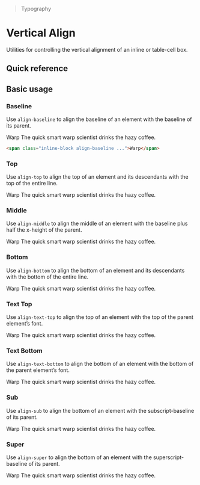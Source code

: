 > Typography

# Vertical Align

Utilities for controlling the vertical alignment of an inline or table-cell box.

## Quick reference

<qr-table />

## Basic usage

### Baseline
Use `align-baseline` to align the baseline of an element with the baseline of its parent.

<example-container>
  <div class="ex-inner-box s-text text-body max-w-full">
    <div class="relative leading-none">
      <span class="inline-block align-baseline text-xxl mr-10 leading-none">
        <span class="absolute -mx-8 inset-x-0 top-1 bottom-4 pd-border-pink-300 border-y-1 border-dashed"></span>
        <span class="absolute -mx-8 top-0 h-16 inset-x-0 pd-border-pink-300 border-b border-dashed"></span>
        <span class="relative z-20">Warp</span>
      </span>
      <span class="relative z-20">The quick smart warp scientist drinks the hazy coffee.</span>
    </div>
  </div>
</example-container>

```html
<span class="inline-block align-baseline ...">Warp</span>
```

### Top
Use `align-top` to align the top of an element and its descendants with the top of the entire line.

<example-container>
  <div class="ex-inner-box s-text text-body max-w-full">
    <div class="relative leading-none">
      <span class="inline-block align-top text-xxl mr-10 leading-none">
        <span class="absolute -mx-8 inset-x-0 top-1 bottom-4 pd-border-pink-300 border-y-1 border-dashed"></span>
        <span class="absolute -mx-8 top-0 h-16 inset-x-0 pd-border-pink-300 border-b border-dashed"></span>
        <span class="relative z-20">Warp</span>
      </span>
      <span class="relative z-20">The quick smart warp scientist drinks the hazy coffee.</span>
    </div>
  </div>
</example-container>

### Middle
Use `align-middle` to align the middle of an element with the baseline plus half the x-height of the parent.

<example-container>
  <div class="ex-inner-box s-text text-body max-w-full">
    <div class="relative leading-none">
      <span class="inline-block align-middle text-xxl mr-10 leading-none">
        <span class="absolute -mx-8 inset-x-0 top-1 bottom-4 pd-border-pink-300 border-y-1 border-dashed"></span>
        <span class="absolute -mx-8 top-0 h-16 inset-x-0 pd-border-pink-300 border-b border-dashed"></span>
        <span class="relative z-20">Warp</span>
      </span>
      <span class="relative z-20">The quick smart warp scientist drinks the hazy coffee.</span>
    </div>
  </div>
</example-container>

### Bottom
Use `align-bottom` to align the bottom of an element and its descendants with the bottom of the entire line.

<example-container>
  <div class="ex-inner-box s-text text-body max-w-full">
    <div class="relative leading-none">
      <span class="inline-block align-bottom text-xxl mr-10 leading-none">
        <span class="absolute -mx-8 inset-x-0 top-1 bottom-4 pd-border-pink-300 border-y-1 border-dashed"></span>
        <span class="absolute -mx-8 top-0 h-16 inset-x-0 pd-border-pink-300 border-b border-dashed"></span>
        <span class="relative z-20">Warp</span>
      </span>
      <span class="relative z-20">The quick smart warp scientist drinks the hazy coffee.</span>
    </div>
  </div>
</example-container>

### Text Top
Use `align-text-top` to align the top of an element with the top of the parent element’s font.

<example-container>
  <div class="ex-inner-box s-text text-body max-w-full">
    <div class="relative leading-none">
      <span class="inline-block align-text-top text-xxl mr-10 leading-none">
        <span class="absolute -mx-8 inset-x-0 top-1 bottom-4 pd-border-pink-300 border-y-1 border-dashed"></span>
        <span class="absolute -mx-8 top-0 h-16 inset-x-0 pd-border-pink-300 border-b border-dashed"></span>
        <span class="relative z-20">Warp</span>
      </span>
      <span class="relative z-20">The quick smart warp scientist drinks the hazy coffee.</span>
    </div>
  </div>
</example-container>

### Text Bottom
Use `align-text-bottom` to align the bottom of an element with the bottom of the parent element’s font.

<example-container>
  <div class="ex-inner-box s-text text-body max-w-full">
    <div class="relative leading-none">
      <span class="inline-block align-text-bottom text-xxl mr-10 leading-none">
        <span class="absolute -mx-8 inset-x-0 top-1 bottom-4 pd-border-pink-300 border-y-1 border-dashed"></span>
        <span class="absolute -mx-8 top-0 h-16 inset-x-0 pd-border-pink-300 border-b border-dashed"></span>
        <span class="relative z-20">Warp</span>
      </span>
      <span class="relative z-20">The quick smart warp scientist drinks the hazy coffee.</span>
    </div>
  </div>
</example-container>

### Sub
Use `align-sub` to align the bottom of an element with the subscript-baseline of its parent.

<example-container>
  <div class="ex-inner-box s-text text-body max-w-full">
    <div class="relative text-xxl leading-none">
      <div class="absolute -mx-8 inset-x-0 top-1 bottom-4">
        <span class="absolute inset-x-0 top-0 bottom-8 pd-border-pink-300 border-y-1 border-dashed"></span>
        <span class="absolute h-16 inset-x-0 pd-border-pink-300 border-b border-dashed"></span>
      </div>
      <span class="inline-block mr-4 relative z-20 leading-none">Warp</span>
      <span class="align-sub text-body relative z-20">The quick smart warp scientist drinks the hazy coffee.</span>
    </div>
  </div>
</example-container>

### Super
Use `align-super` to align the bottom of an element with the superscript-baseline of its parent.

<example-container>
  <div class="ex-inner-box s-text text-body max-w-full">
    <div class="relative text-xxl leading-none">
      <span class="absolute -mx-8 inset-x-0 top-1 bottom-4 pd-border-pink-300 border-y-1 border-dashed"></span>
      <span class="absolute -mx-8 top-0 h-16 inset-x-0 pd-border-pink-300 border-b border-dashed"></span>
      <span class="inline-block mr-4 relative z-20 leading-none">Warp</span>
      <span class="align-super text-body relative z-20">The quick smart warp scientist drinks the hazy coffee.</span>
    </div>
  </div>
</example-container>
